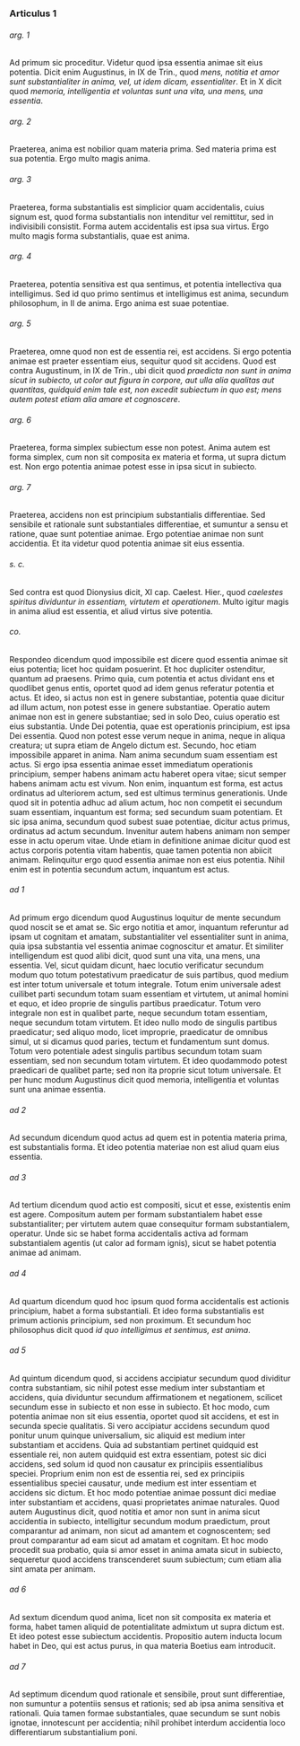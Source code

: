 ### Articulus 1

###### arg. 1
Ad primum sic proceditur. Videtur quod ipsa essentia animae sit eius potentia. Dicit enim Augustinus, in IX de Trin., quod *mens, notitia et amor sunt substantialiter in anima, vel, ut idem dicam, essentialiter*. Et in X dicit quod *memoria, intelligentia et voluntas sunt una vita, una mens, una essentia*.

###### arg. 2
Praeterea, anima est nobilior quam materia prima. Sed materia prima est sua potentia. Ergo multo magis anima.

###### arg. 3
Praeterea, forma substantialis est simplicior quam accidentalis, cuius signum est, quod forma substantialis non intenditur vel remittitur, sed in indivisibili consistit. Forma autem accidentalis est ipsa sua virtus. Ergo multo magis forma substantialis, quae est anima.

###### arg. 4
Praeterea, potentia sensitiva est qua sentimus, et potentia intellectiva qua intelligimus. Sed id quo primo sentimus et intelligimus est anima, secundum philosophum, in II de anima. Ergo anima est suae potentiae.

###### arg. 5
Praeterea, omne quod non est de essentia rei, est accidens. Si ergo potentia animae est praeter essentiam eius, sequitur quod sit accidens. Quod est contra Augustinum, in IX de Trin., ubi dicit quod *praedicta non sunt in anima sicut in subiecto, ut color aut figura in corpore, aut ulla alia qualitas aut quantitas, quidquid enim tale est, non excedit subiectum in quo est; mens autem potest etiam alia amare et cognoscere*.

###### arg. 6
Praeterea, forma simplex subiectum esse non potest. Anima autem est forma simplex, cum non sit composita ex materia et forma, ut supra dictum est. Non ergo potentia animae potest esse in ipsa sicut in subiecto.

###### arg. 7
Praeterea, accidens non est principium substantialis differentiae. Sed sensibile et rationale sunt substantiales differentiae, et sumuntur a sensu et ratione, quae sunt potentiae animae. Ergo potentiae animae non sunt accidentia. Et ita videtur quod potentia animae sit eius essentia.

###### s. c.
Sed contra est quod Dionysius dicit, XI cap. Caelest. Hier., quod *caelestes spiritus dividuntur in essentiam, virtutem et operationem*. Multo igitur magis in anima aliud est essentia, et aliud virtus sive potentia.

###### co.
Respondeo dicendum quod impossibile est dicere quod essentia animae sit eius potentia; licet hoc quidam posuerint. Et hoc dupliciter ostenditur, quantum ad praesens. Primo quia, cum potentia et actus dividant ens et quodlibet genus entis, oportet quod ad idem genus referatur potentia et actus. Et ideo, si actus non est in genere substantiae, potentia quae dicitur ad illum actum, non potest esse in genere substantiae. Operatio autem animae non est in genere substantiae; sed in solo Deo, cuius operatio est eius substantia. Unde Dei potentia, quae est operationis principium, est ipsa Dei essentia. Quod non potest esse verum neque in anima, neque in aliqua creatura; ut supra etiam de Angelo dictum est. Secundo, hoc etiam impossibile apparet in anima. Nam anima secundum suam essentiam est actus. Si ergo ipsa essentia animae esset immediatum operationis principium, semper habens animam actu haberet opera vitae; sicut semper habens animam actu est vivum. Non enim, inquantum est forma, est actus ordinatus ad ulteriorem actum, sed est ultimus terminus generationis. Unde quod sit in potentia adhuc ad alium actum, hoc non competit ei secundum suam essentiam, inquantum est forma; sed secundum suam potentiam. Et sic ipsa anima, secundum quod subest suae potentiae, dicitur actus primus, ordinatus ad actum secundum. Invenitur autem habens animam non semper esse in actu operum vitae. Unde etiam in definitione animae dicitur quod est actus corporis potentia vitam habentis, quae tamen potentia non abiicit animam. Relinquitur ergo quod essentia animae non est eius potentia. Nihil enim est in potentia secundum actum, inquantum est actus.

###### ad 1
Ad primum ergo dicendum quod Augustinus loquitur de mente secundum quod noscit se et amat se. Sic ergo notitia et amor, inquantum referuntur ad ipsam ut cognitam et amatam, substantialiter vel essentialiter sunt in anima, quia ipsa substantia vel essentia animae cognoscitur et amatur. Et similiter intelligendum est quod alibi dicit, quod sunt una vita, una mens, una essentia. Vel, sicut quidam dicunt, haec locutio verificatur secundum modum quo totum potestativum praedicatur de suis partibus, quod medium est inter totum universale et totum integrale. Totum enim universale adest cuilibet parti secundum totam suam essentiam et virtutem, ut animal homini et equo, et ideo proprie de singulis partibus praedicatur. Totum vero integrale non est in qualibet parte, neque secundum totam essentiam, neque secundum totam virtutem. Et ideo nullo modo de singulis partibus praedicatur; sed aliquo modo, licet improprie, praedicatur de omnibus simul, ut si dicamus quod paries, tectum et fundamentum sunt domus. Totum vero potentiale adest singulis partibus secundum totam suam essentiam, sed non secundum totam virtutem. Et ideo quodammodo potest praedicari de qualibet parte; sed non ita proprie sicut totum universale. Et per hunc modum Augustinus dicit quod memoria, intelligentia et voluntas sunt una animae essentia.

###### ad 2
Ad secundum dicendum quod actus ad quem est in potentia materia prima, est substantialis forma. Et ideo potentia materiae non est aliud quam eius essentia.

###### ad 3
Ad tertium dicendum quod actio est compositi, sicut et esse, existentis enim est agere. Compositum autem per formam substantialem habet esse substantialiter; per virtutem autem quae consequitur formam substantialem, operatur. Unde sic se habet forma accidentalis activa ad formam substantialem agentis (ut calor ad formam ignis), sicut se habet potentia animae ad animam.

###### ad 4
Ad quartum dicendum quod hoc ipsum quod forma accidentalis est actionis principium, habet a forma substantiali. Et ideo forma substantialis est primum actionis principium, sed non proximum. Et secundum hoc philosophus dicit quod *id quo intelligimus et sentimus, est anima*.

###### ad 5
Ad quintum dicendum quod, si accidens accipiatur secundum quod dividitur contra substantiam, sic nihil potest esse medium inter substantiam et accidens, quia dividuntur secundum affirmationem et negationem, scilicet secundum esse in subiecto et non esse in subiecto. Et hoc modo, cum potentia animae non sit eius essentia, oportet quod sit accidens, et est in secunda specie qualitatis. Si vero accipiatur accidens secundum quod ponitur unum quinque universalium, sic aliquid est medium inter substantiam et accidens. Quia ad substantiam pertinet quidquid est essentiale rei, non autem quidquid est extra essentiam, potest sic dici accidens, sed solum id quod non causatur ex principiis essentialibus speciei. Proprium enim non est de essentia rei, sed ex principiis essentialibus speciei causatur, unde medium est inter essentiam et accidens sic dictum. Et hoc modo potentiae animae possunt dici mediae inter substantiam et accidens, quasi proprietates animae naturales. Quod autem Augustinus dicit, quod notitia et amor non sunt in anima sicut accidentia in subiecto, intelligitur secundum modum praedictum, prout comparantur ad animam, non sicut ad amantem et cognoscentem; sed prout comparantur ad eam sicut ad amatam et cognitam. Et hoc modo procedit sua probatio, quia si amor esset in anima amata sicut in subiecto, sequeretur quod accidens transcenderet suum subiectum; cum etiam alia sint amata per animam.

###### ad 6
Ad sextum dicendum quod anima, licet non sit composita ex materia et forma, habet tamen aliquid de potentialitate admixtum ut supra dictum est. Et ideo potest esse subiectum accidentis. Propositio autem inducta locum habet in Deo, qui est actus purus, in qua materia Boetius eam introducit.

###### ad 7
Ad septimum dicendum quod rationale et sensibile, prout sunt differentiae, non sumuntur a potentiis sensus et rationis; sed ab ipsa anima sensitiva et rationali. Quia tamen formae substantiales, quae secundum se sunt nobis ignotae, innotescunt per accidentia; nihil prohibet interdum accidentia loco differentiarum substantialium poni.

